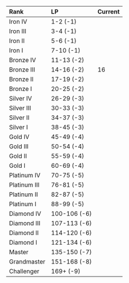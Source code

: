 | Rank         | LP           | Current |
| :---         | :---         | :---    |
| Iron IV      | 1-2 (-1)     |         |
| Iron III     | 3-4 (-1)     |         |
| Iron II      | 5-6 (-1)     |         |
| Iron I       | 7-10 (-1)    |         |
| Bronze IV    | 11-13 (-2)   |         |
| Bronze III   | 14-16 (-2)   | 16      |
| Bronze II    | 17-19 (-2)   |         |
| Bronze I     | 20-25 (-2)   |         |
| Silver IV    | 26-29 (-3)   |         |
| Silver III   | 30-33 (-3)   |         |
| Silver II    | 34-37 (-3)   |         |
| Silver I     | 38-45 (-3)   |         |
| Gold IV      | 45-49 (-4)   |         |
| Gold III     | 50-54 (-4)   |         |
| Gold II      | 55-59 (-4)   |         |
| Gold I       | 60-69 (-4)   |         |
| Platinum IV  | 70-75 (-5)   |         |
| Platinum III | 76-81 (-5)   |         |
| Platinum II  | 82-87 (-5)   |         |
| Platinum I   | 88-99 (-5)   |         |
| Diamond IV   | 100-106 (-6) |         |
| Diamond III  | 107-113 (-6) |         |
| Diamond II   | 114-120 (-6) |         |
| Diamond I    | 121-134 (-6) |         |
| Master       | 135-150 (-7) |         |
| Grandmaster  | 151-168 (-8) |         |
| Challenger   | 169+ (-9)    |         |
